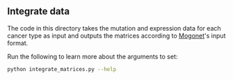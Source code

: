 ## Integrate data
The code in this directory takes the mutation and expression data for each cancer type as input and outputs the matrices according to [Mogonet](https://github.com/txWang/MOGONET)'s input format.

Run the following to learn more about the arguments to set:

```bash
python integrate_matrices.py --help
```
